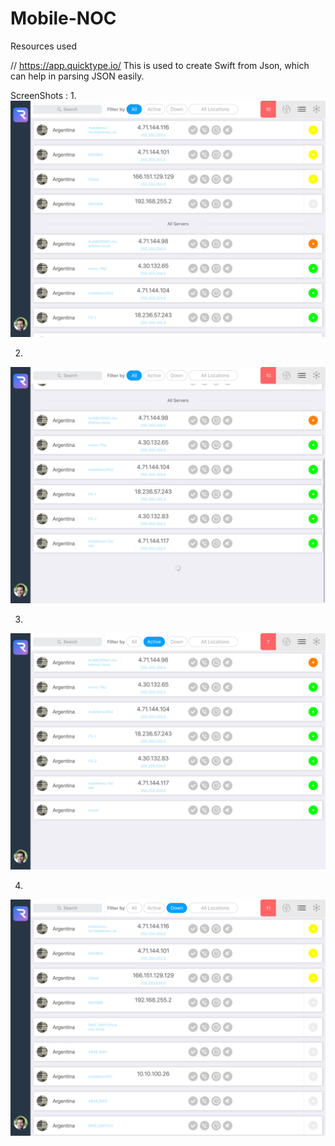 # Mobile-NOC

Resources used

// https://app.quicktype.io/
This is used to create Swift from Json, which can help in parsing JSON easily.

ScreenShots : 
1.
![alt text](https://github.com/deep24kumar24/Mobile-NOC/blob/master/MobileNOC%20Test/ScreenShots/IMG_0029.PNG)



2.
![alt text](https://github.com/deep24kumar24/Mobile-NOC/blob/master/MobileNOC%20Test/ScreenShots/IMG_0030.PNG)



3.
![alt text](https://github.com/deep24kumar24/Mobile-NOC/blob/master/MobileNOC%20Test/ScreenShots/IMG_0031.PNG)



4.
![alt text](https://github.com/deep24kumar24/Mobile-NOC/blob/master/MobileNOC%20Test/ScreenShots/IMG_0032.PNG)
